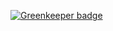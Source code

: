 
[![Greenkeeper badge](https://badges.greenkeeper.io/xavierartot/app-portfolio.svg)](https://greenkeeper.io/)
